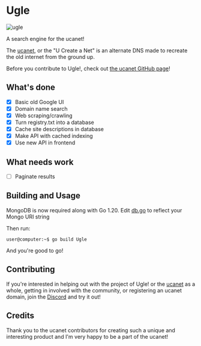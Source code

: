 # Ugle
![ugle](https://github.com/JustAHippo/Ugle/assets/82006314/e90c94a8-54ef-45ac-8fc7-7620a0226e47)

A search engine for the ucanet!

The [ucanet](https://ucanet.net), or the "U Create a Net" is an alternate DNS made to recreate the old internet from the ground up.

Before you contribute to Ugle!, check out [the ucanet GitHub page](https://github.com/ucanet)!
## What's done
- [x] Basic old Google UI
- [x] Domain name search
- [x] Web scraping/crawling
- [x] Turn registry.txt into a database
- [x] Cache site descriptions in database
- [x] Make API with cached indexing
- [x] Use new API in frontend
## What needs work

- [ ] Paginate results
## Building and Usage
MongoDB is now required along with Go 1.20.
Edit [db.go](https://github.com/JustAHippo/Ugle/blob/main/db/db.go) to reflect your Mongo URI string

Then run:
```console
user@computer:~$ go build Ugle
```
And you're good to go!
## Contributing
If you're interested in helping out with the project of Ugle! or the [ucanet](https://ucanet.net) as a whole, getting in involved with the community, or registering an ucanet domain, join the [Discord](https://discord.gg/3mjrESssB3) and try it out!

## Credits
Thank you to the ucanet contributors for creating such a unique and interesting product and I'm very happy to be a part of the ucanet!
